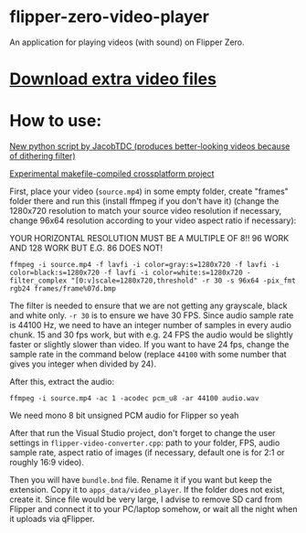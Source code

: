 # flipper-zero-video-player
 An application for playing videos (with sound) on Flipper Zero.

# [Download extra video files](https://github.com/LTVA1/flipper-video-player-extra)

# How to use:

[New python script by JacobTDC (produces better-looking videos because of dithering filter)](https://gist.github.com/JacobTDC/524322a78bb0ba5008604d905ccd4270) 

[Experimental makefile-compiled crossplatform project](https://github.com/LTVA1/flipper-zero-video-player/tree/main/makefile_project_converter)

First, place your video (`source.mp4`) in some empty folder, create "frames" folder there and run this (install ffmpeg if you don't have it) (change the 1280x720 resolution to match your source video resolution if necessary, change 96x64 resolution according to your video aspect ratio if necessary):

YOUR HORIZONTAL RESOLUTION MUST BE A MULTIPLE OF 8!! 96 WORK AND 128 WORK BUT E.G. 86 DOES NOT!

```
ffmpeg -i source.mp4 -f lavfi -i color=gray:s=1280x720 -f lavfi -i color=black:s=1280x720 -f lavfi -i color=white:s=1280x720 -filter_complex "[0:v]scale=1280x720,threshold" -r 30 -s 96x64 -pix_fmt rgb24 frames/frame%07d.bmp
```

The filter is needed to ensure that we are not getting any grayscale, black and white only. `-r 30` is to ensure we have 30 FPS. Since audio sample rate is 44100 Hz, we need to have an integer number of samples in every audio chunk. 15 and 30 fps work, but with e.g. 24 FPS the audio would be slightly faster or slightly slower than video. If you want to have 24 fps, change the sample rate in the command below (replace `44100` with some number that gives you integer when divided by 24).

After this, extract the audio:

```
ffmpeg -i source.mp4 -ac 1 -acodec pcm_u8 -ar 44100 audio.wav
```

We need mono 8 bit unsigned PCM audio for Flipper so yeah

After that run the Visual Studio project, don't forget to change the user settings in `flipper-video-converter.cpp`: path to your folder, FPS, audio sample rate, aspect ratio of images (if necessary, default one is for 2:1 or roughly 16:9 video).

Then you will have `bundle.bnd` file. Rename it if you want but keep the extension. Copy it to `apps_data/video_player`. If the folder does not exist, create it. Since file would be very large, I advise to remove SD card from Flipper and connect it to your PC/laptop somehow, or wait all the night when it uploads via qFlipper.
